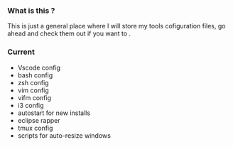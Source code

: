 ### What is this ?

This is just a general place where I will store my tools cofiguration files,
go ahead and check them out if you want to .

### Current

* Vscode config
* bash config
* zsh config
* vim config
* vifm config
* i3 config
* autostart for new installs
* eclipse rapper
* tmux config
* scripts for auto-resize windows
